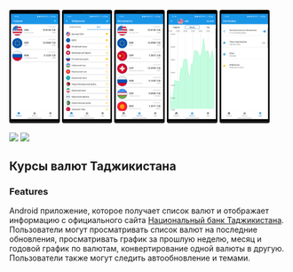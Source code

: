 <img src="/docs/1.png" width=18% height=18%> <img src="/docs/2.png" width=18% height=18%>
<img src="/docs/3.png" width=18% height=18%> <img src="/docs/4.png" width=18% height=18%>
<img src="/docs/5.png" width=18% height=18%>

<a href="https://play.google.com/store/apps/details?id=com.developer.valyutaapp">
<img src="https://play.google.com/intl/en_us/badges/static/images/badges/en_badge_web_generic.png" height="70"></a>
<a href="https://play.google.com/store/apps/details?id=com.developer.valyutaapp">
<img src="https://static.tildacdn.com/tild3633-6364-4533-a462-303133633334/app-gallery-en.png" height="70"></a>

## Курсы валют Таджикистана

### Features
Android приложение, которое получает список валют и  отображает информацию
с официального сайта [Национальный банк Таджикистана](https://www.nbt.tj/ru/kurs/kurs.php).
Пользователи могут просматривать список валют на последние обновления,
просматривать график за прошлую неделю, месяц и годовой график по валютам,
конвертирование одной валюты в другую. Пользователи также могут следить автообновление и темами.
